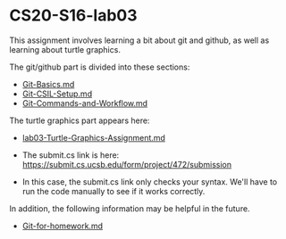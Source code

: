 # CS20-S16-lab03

This assignment involves learning a bit about git and github, as well as learning about turtle graphics.

The git/github part is divided into these sections:

* [Git-Basics.md](Git-Basics.md)
* [Git-CSIL-Setup.md](Git-CSIL-Setup.md)	
* [Git-Commands-and-Workflow.md](Git-Commands-and-Workflow.md)

The turtle graphics part appears here:

* [lab03-Turtle-Graphics-Assignment.md](lab03-Turtle-Graphics-Assignment.md)

* The submit.cs link is here: https://submit.cs.ucsb.edu/form/project/472/submission
* In this case, the submit.cs link only checks your syntax. We'll have to run the code manually to see if it works correctly.

In addition, the following information may be helpful in the future.

* [Git-for-homework.md](Git-for-homework.md)
